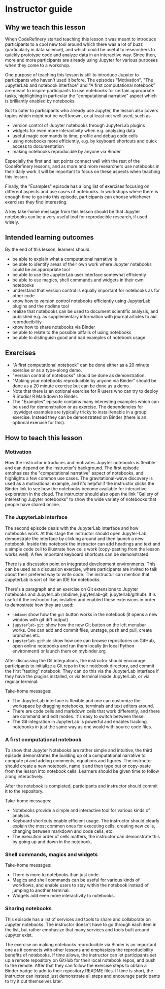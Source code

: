 # Instructor guide

## Why we teach this lesson

When CodeRefinery started teaching this lesson it was meant to introduce participants
to a cool new tool around which there was a lot of buzz (particularly in data science),
and which could be useful to researchers to quickly prototype code and analyze data in an interactive way.
Since then, more and more participants are already using Jupyter for various purposes
when they come to a workshop.

One purpose of teaching this lesson is still to introduce Jupyter to participants who haven't
used it before. The episodes "Motivation", "The JupyterLab and notebook interface" and
"A first computational notebook" are meant to inspire participants to use notebooks for
certain appropriate tasks, highlighting in particular the "computational narrative" aspect
which is brilliantly enabled by notebooks.

But to cater to participants who already use Jupyter, the lesson also covers
topics which might not be well known, or at least not well used, such as
- version control of Jupyter notebooks through JupyterLab plugins
- widgets for even more interactivity when e.g. analyzing data
- useful magic commands to time, profile and debug code cells
- using notebooks more efficiently, e.g. by keyboard shortcuts and quick access to documentation
- making notebooks reproducible by anyone via Binder

Especially the first and last points connect well with the rest of the CodeRefinery lessons,
and as more and more researchers use notebooks in their daily work it will be important
to focus on these aspects when teaching this lesson.

Finally, the "Examples" episode has a long list of exercises focusing on
different aspects and use cases of notebooks. In workshops where there is enough time
to go into this episode, participants can choose whichever exercises they find interesting.

A key take-home message from this lesson should be that Jupyter notebooks
can be a very useful tool for reproducible research, if used wisely.


## Intended learning outcomes

By the end of this lesson, learners should:
- be able to explain what a computational narrative is
- be able to identify areas of their own work where Jupyter notebooks could be an appropriate tool
- be able to use the JupyterLab user interface somewhat efficiently
- be able to use magics, shell commands and widgets in their own notebooks
- understand that version control is equally important for notebooks as for other code
- know how to version control notebooks efficiently using JupyterLab plugins and the nbdime tool
- realize that notebooks can be used to document scientific analysis, and published
  e.g. as supplementary information with journal articles to aid reproducibility
- know how to share notebooks via Binder
- be able to relate to the possible pitfalls of using notebooks
- be able to distinguish good and bad examples of notebook usage


## Exercises

- "A first computational notebook" can be done either as a 20 minute exercise
  or as a type-along demo.
- "Version control of notebooks" should be done as demonstration.
- "Making your notebooks reproducible by anyone via Binder" should be done as a
  20 minute exercise but can be done as a demo.
- Note that there is an optional exercise for R users who can try to deploy R
  Studio/ R Markdown to Binder.
- The "Examples" episode contains many interesting examples which can be used
  for demonstration or as exercise. The dependencies for ipywidget examples are
  typically tricky to install/enable in a group exercise. Instead they can be
  demonstrated on Binder (there is an optional exercise for this).


## How to teach this lesson

### Motivation

How the instructor introduces and motivates Jupyter notebooks is flexible and
can depend on the instructor's background. The first episode emphasizes the
"computational narrative" aspect of notebooks, and highlights a few
common use cases. The gravitational-wave discovery is used as a motivational
example, and it's helpful if the instructor clicks the Binder link to see how
the notebooks become available for interactive exploration in the cloud.
The instructor should also open the link "Gallery of interesting Jupyter notebooks"
to show the wide variety of notebooks that people have shared online.


### The JupyterLab interface

The second episode deals with the JupyterLab interface and how notebooks work. At
this stage the instructor should open Jupyter-Lab, demonstrate the
interface by clicking around and then launch a new notebook. Inside this notebook
the instructor can add headings and text and a simple code cell to illustrate
how cells work (copy-pasting from the lesson works well). A few important keyboard
shortcuts can be demonstrated.

There is a discussion point on integrated development environments. This can
be used as a discussion exercise, where participants are invited to talk about
their prefered way to write code. The instructur can mention that JupyterLab is
sort of like an IDE for notebooks.

There's a paragraph and an exercise on Git extensions to Jupyter notebooks and JupyterLab
(nbdime, jupyterlab-git, jupyterlab/github). It is useful if the instructor has installed and
enabled these extensions in order to demostrate how they are used:
- `nbdime`: show how the `git` button works in the notebook (it opens a new window with git diff output)
- `jupyterlab-git`: show how the new Git button on the left menubar works. One can add and commit files,
  unstage, push and pull, create branches etc.
- `jupyterlab-github`: show how one can browse repositories on GitHub, open online notebooks and run them
  locally (in local Python environment) or launch them on mybinder.org

After discussing the Git integrations, the instructor should encourage participants to
initialize a Git repo in their notebook directory, and commit the first "testing" notebook.
They can do this via the JupyterLab interface if they have the plugins installed, or via
terminal inside JupyterLab, or via regular terminal.

Take-home messages:
- The JupyterLab interface is flexible and one can customize the workspace by dragging
  notebooks, terminals and text editors around.
- There are code cells and markdown cells that work differently, and there are
  command and edit modes. It's easy to switch between these.
- The Git integration in JupyterLab is powerful and enables tracking notebooks in just
  the same way as one would with source code files.


### A first computational notebook

To show that Jupyter Notebooks are rather simple and intuitive, the third episode
demonstrates the building up of a computational narrative
to compute pi and adding comments, equations and figures.
The instructor should create a new notebook, name it and then type out or copy-paste from the lesson
into notebook cells. Learners should be given time to follow along interactively.

After the notebook is completed, participants and instructor should commit it to the
repository.

Take-home messages:
- Notebooks provide a simple and interactive tool for various kinds of analysis.
- Keyboard shortcuts enable efficient usage. The instructor should clearly
  explain the most common ones for executing cells, creating new cells, changing
  between markdown and code cells, etc.
- The execution order of cells matters, the instructor can demonstrate this by
  going up and down in the notebook.


### Shell commands, magics and widgets

Take-home messages:
- There is more to notebooks than just code.
- Magics and shell commands can be useful for various kinds of workflows, and enable
  users to stay within the notebook instead of jumping to another terminal.
- Widgets add even more interactivity to notebooks.


### Sharing notebooks

This episode has a list of services and tools to share and collaborate on Jupyter
notebooks. The instructor doesn't have to go through each item in the list, but
rather emphasize that many services and tools built around Jupyter exist.

The exercise on making notebooks reproducible via Binder is an important one as
it connects with other lessons and emphasizes the reproducibility benefits of notebooks.
If time allows, the instructor can let participants set up a remote repository on GitHub
for their local notebook repos, and push to the remote. After that they can follow the
exercise steps to obtain a Binder badge to add to their repository README files.
If time is short, the instructor can instead just demonstrate all steps and encourage
participants to try it out themselves later.

